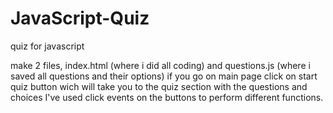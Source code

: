 # JavaScript-Quiz
quiz for javascript

make 2 files, index.html (where i did all coding)
and questions.js (where i saved all questions and their options)
 if you go on main page click on start quiz button wich will take you to the quiz 
 section with the questions and choices
 I've used click events on the buttons to perform different functions.
